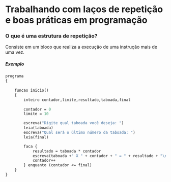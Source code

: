 # Trabalhando com laços de repetição e boas práticas em programação

### O que é uma estrutura de repetição?

Consiste em um bloco que realiza a execução de uma instrução mais de uma vez.



##### Exemplo

```protobuf
programa
{
	
	funcao inicio()
	{
		inteiro contador,limite,resultado,taboada,final
		
		contador = 0
		limite = 10

		escreva("Digite qual taboada você deseja: ")
		leia(taboada)
		escreva("Qual será o último número da taboada: ")
		leia(final)

		faca {
			resultado = taboada * contador
			escreva(taboada +" X " + contador + " = " + resultado + "\n")
			contador++
		} enquanto (contador <= final)
	}
}
```

